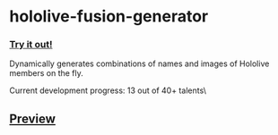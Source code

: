 # hololive-fusion-generator

### [Try it out!](https://vaexenc.github.io/hololive-fusion-generator)

Dynamically generates combinations of names and images of Hololive members on the fly.

Current development progress: 13 out of 40+ talents\

## [Preview](https://vaexenc.github.io/hololive-fusion-generator)